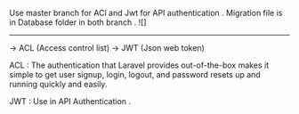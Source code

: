 Use master branch for ACl and Jwt for API authentication . Migration file is in Database folder in both branch . ![]

***

-> ACL (Access control list) -> JWT (Json web token)

ACL : The authentication that Laravel provides out-of-the-box makes it simple to get user signup, login, logout, and password resets up and running quickly and easily.

JWT : Use in API Authentication .
